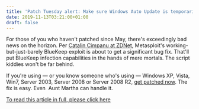 ```yaml
---
title: 'Patch Tuesday alert: Make sure Windows Auto Update is temporarily disabled'
date: 2019-11-13T03:21:00+01:00
draft: false
---
```


For those of you who haven't patched since May, there's exceedingly bad news on the horizon. Per [Catalin Cimpanu at ZDNet](https://www.zdnet.com/article/bluekeep-exploit-to-get-a-fix-for-its-bsod-problem/), Metasploit's working-but-just-barely BlueKeep exploit is about to get a significant bug fix. That'll put BlueKeep infection capabilities in the hands of mere mortals. The script kiddies won't be far behind.

If you're using — or you know someone who's using — Windows XP, Vista, Win7, Server 2003, Server 2008 or Server 2008 R2, [get patched now](https://www.computerworld.com/article/3395538/if-youre-running-windows-xp-7-or-associated-servers-patch-them.html). The fix is easy. Even  Aunt Martha can handle it.

[To read this article in full, please click here](/article/3452869/patch-tuesday-alert-make-sure-windows-auto-update-is-temporarily-disabled.html#jump)